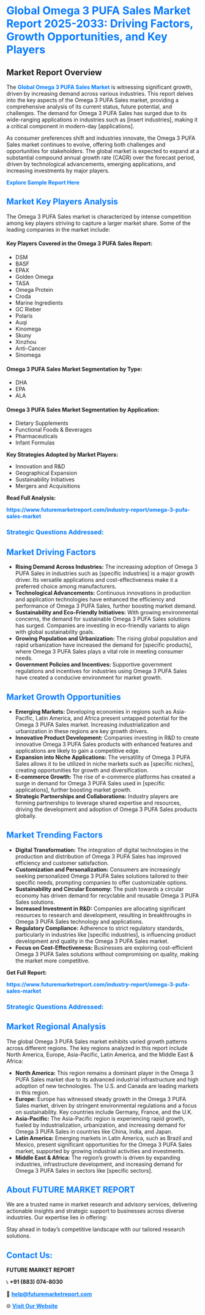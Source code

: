 <h1 style="color: #007BFF;">Global Omega 3 PUFA Sales Market Report 2025-2033: Driving Factors, Growth Opportunities, and Key Players</h1>

<section id="overview">
<h2>Market Report Overview</h2>
<p>The <a href="https://www.futuremarketreport.com/industry-report/omega-3-pufa-sales-market" style="color: #007BFF; text-decoration: none;"><strong>Global Omega 3 PUFA Sales Market</strong></a> is witnessing significant growth, driven by increasing demand across various industries. This report delves into the key aspects of the Omega 3 PUFA Sales market, providing a comprehensive analysis of its current status, future potential, and challenges. The demand for Omega 3 PUFA Sales has surged due to its wide-ranging applications in industries such as [insert industries], making it a critical component in modern-day [applications].</p>
<p>As consumer preferences shift and industries innovate, the Omega 3 PUFA Sales market continues to evolve, offering both challenges and opportunities for stakeholders. The global market is expected to expand at a substantial compound annual growth rate (CAGR) over the forecast period, driven by technological advancements, emerging applications, and increasing investments by major players.</p>
</section>

<section id="overview">
<p><a href="https://www.futuremarketreport.com/request-sample/reportId=109342" style="color: #007BFF; text-decoration: none;"><strong>Explore Sample Report Here</strong></a></p>
</section>

<section id="key-players">
<h2 style="color: #007BFF;">Market Key Players Analysis</h2>
<p>The Omega 3 PUFA Sales market is characterized by intense competition among key players striving to capture a larger market share. Some of the leading companies in the market include:</p>
<h4>Key Players Covered in the Omega 3 PUFA Sales Report:</h4>
<ul><li>DSM</li><li>BASF</li><li>EPAX</li><li>Golden Omega</li><li>TASA</li><li>Omega Protein</li><li>Croda</li><li>Marine Ingredients</li><li>GC Rieber</li><li>Polaris</li><li>Auqi</li><li>Kinomega</li><li>Skuny</li><li>Xinzhou</li><li>Anti-Cancer</li><li>Sinomega</li></ul>
<h4>Omega 3 PUFA Sales Market Segmentation by Type:</h4>
<ul><li>DHA</li><li>EPA</li><li>ALA</li></ul>

<h4>Omega 3 PUFA Sales Market Segmentation by Application:</h4>
<ul><li>Dietary Supplements</li><li>Functional Foods &amp; Beverages</li><li>Pharmaceuticals</li><li>Infant Formulas</li></ul>
<p><strong>Key Strategies Adopted by Market Players:</strong></p>
<ul>
<li>Innovation and R&D</li>
<li>Geographical Expansion</li>
<li>Sustainability Initiatives</li>
<li>Mergers and Acquisitions</li>
</ul>
</section>

<section>
<p><strong>Read Full Analysis: </strong></p><a href="https://www.futuremarketreport.com/industry-report/omega-3-pufa-sales-market" style="color: #007BFF; text-decoration: none;"><strong>https://www.futuremarketreport.com/industry-report/omega-3-pufa-sales-market</strong></a>
<h3 style="color: #007BFF;">Strategic Questions Addressed:</h3>
</section>

<section id="driving-factors">
<h2 style="color: #007BFF;">Market Driving Factors</h2>
<ul>
<li><strong>Rising Demand Across Industries:</strong> The increasing adoption of Omega 3 PUFA Sales in industries such as [specific industries] is a major growth driver. Its versatile applications and cost-effectiveness make it a preferred choice among manufacturers.</li>
<li><strong>Technological Advancements:</strong> Continuous innovations in production and application technologies have enhanced the efficiency and performance of Omega 3 PUFA Sales, further boosting market demand.</li>
<li><strong>Sustainability and Eco-Friendly Initiatives:</strong> With growing environmental concerns, the demand for sustainable Omega 3 PUFA Sales solutions has surged. Companies are investing in eco-friendly variants to align with global sustainability goals.</li>
<li><strong>Growing Population and Urbanization:</strong> The rising global population and rapid urbanization have increased the demand for [specific products], where Omega 3 PUFA Sales plays a vital role in meeting consumer needs.</li>
<li><strong>Government Policies and Incentives:</strong> Supportive government regulations and incentives for industries using Omega 3 PUFA Sales have created a conducive environment for market growth.</li>
</ul>
</section>

<section id="growth-opportunities">
<h2 style="color: #007BFF;">Market Growth Opportunities</h2>
<ul>
<li><strong>Emerging Markets:</strong> Developing economies in regions such as Asia-Pacific, Latin America, and Africa present untapped potential for the Omega 3 PUFA Sales market. Increasing industrialization and urbanization in these regions are key growth drivers.</li>
<li><strong>Innovative Product Development:</strong> Companies investing in R&D to create innovative Omega 3 PUFA Sales products with enhanced features and applications are likely to gain a competitive edge.</li>
<li><strong>Expansion into Niche Applications:</strong> The versatility of Omega 3 PUFA Sales allows it to be utilized in niche markets such as [specific niches], creating opportunities for growth and diversification.</li>
<li><strong>E-commerce Growth:</strong> The rise of e-commerce platforms has created a surge in demand for Omega 3 PUFA Sales used in [specific applications], further boosting market growth.</li>
<li><strong>Strategic Partnerships and Collaborations:</strong> Industry players are forming partnerships to leverage shared expertise and resources, driving the development and adoption of Omega 3 PUFA Sales products globally.</li>
</ul>
</section>

<section id="trending-factors">
<h2 style="color: #007BFF;">Market Trending Factors</h2>
<ul>
<li><strong>Digital Transformation:</strong> The integration of digital technologies in the production and distribution of Omega 3 PUFA Sales has improved efficiency and customer satisfaction.</li>
<li><strong>Customization and Personalization:</strong> Consumers are increasingly seeking personalized Omega 3 PUFA Sales solutions tailored to their specific needs, prompting companies to offer customizable options.</li>
<li><strong>Sustainability and Circular Economy:</strong> The push towards a circular economy has driven demand for recyclable and reusable Omega 3 PUFA Sales solutions.</li>
<li><strong>Increased Investment in R&D:</strong> Companies are allocating significant resources to research and development, resulting in breakthroughs in Omega 3 PUFA Sales technology and applications.</li>
<li><strong>Regulatory Compliance:</strong> Adherence to strict regulatory standards, particularly in industries like [specific industries], is influencing product development and quality in the Omega 3 PUFA Sales market.</li>
<li><strong>Focus on Cost-Effectiveness:</strong> Businesses are exploring cost-efficient Omega 3 PUFA Sales solutions without compromising on quality, making the market more competitive.</li>
</ul>
</section>

<section>
<p><strong>Get Full Report: </strong></p><a href="https://www.futuremarketreport.com/industry-report/omega-3-pufa-sales-market" style="color: #007BFF; text-decoration: none;"><strong>https://www.futuremarketreport.com/industry-report/omega-3-pufa-sales-market</strong></a>
<h3 style="color: #007BFF;">Strategic Questions Addressed:</h3>
</section>


<section id="regional-analysis">
<h2 style="color: #007BFF;">Market Regional Analysis</h2>
<p>The global Omega 3 PUFA Sales market exhibits varied growth patterns across different regions. The key regions analyzed in this report include North America, Europe, Asia-Pacific, Latin America, and the Middle East & Africa:</p>
<ul>
<li><strong>North America:</strong> This region remains a dominant player in the Omega 3 PUFA Sales market due to its advanced industrial infrastructure and high adoption of new technologies. The U.S. and Canada are leading markets in this region.</li>
<li><strong>Europe:</strong> Europe has witnessed steady growth in the Omega 3 PUFA Sales market, driven by stringent environmental regulations and a focus on sustainability. Key countries include Germany, France, and the U.K.</li>
<li><strong>Asia-Pacific:</strong> The Asia-Pacific region is experiencing rapid growth, fueled by industrialization, urbanization, and increasing demand for Omega 3 PUFA Sales in countries like China, India, and Japan.</li>
<li><strong>Latin America:</strong> Emerging markets in Latin America, such as Brazil and Mexico, present significant opportunities for the Omega 3 PUFA Sales market, supported by growing industrial activities and investments.</li>
<li><strong>Middle East & Africa:</strong> The region’s growth is driven by expanding industries, infrastructure development, and increasing demand for Omega 3 PUFA Sales in sectors like [specific sectors].</li>
</ul>
</section>

<footer>
<h2 style="color: #007BFF;">About FUTURE MARKET REPORT</h2>
<p>We are a trusted name in market research and advisory services, delivering actionable insights and strategic support to businesses across diverse industries. Our expertise lies in offering:</p>

<p>Stay ahead in today’s competitive landscape with our tailored research solutions.</p>

<h2 style="color: #007BFF;">Contact Us:</h2>
<p><strong>FUTURE MARKET REPORT</strong></p>
<p>📞 <strong>+91 (883) 074-8030</strong></p>
<p>📧 <strong><a href="mailto:help@futuremarketreport.com" style="color: #007BFF;">help@futuremarketreport.com</a></strong></p>
<p>🌐 <strong><a href="https://www.futuremarketreport.com/" style="color: #007BFF;">Visit Our Website</a></strong></p>
</footer>